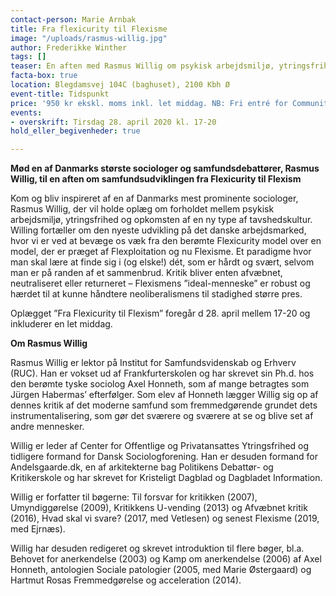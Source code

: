 ```yaml
---
contact-person: Marie Arnbak
title: Fra flexicurity til Flexisme
image: "/uploads/rasmus-willig.jpg"
author: Frederikke Winther
tags: []
teaser: En aften med Rasmus Willig om psykisk arbejdsmiljø, ytringsfrihed og tavshedskultur
facta-box: true
location: Blegdamsvej 104C (baghuset), 2100 Kbh Ø
event-title: Tidspunkt
price: '950 kr ekskl. moms inkl. let middag. NB: Fri entré for Community-medlemmer'
events:
- overskrift: Tirsdag 28. april 2020 kl. 17-20
hold_eller_begivenheder: true

---
```

**Mød en af Danmarks største sociologer og samfundsdebattører, Rasmus Willig, til en aften om samfundsudviklingen fra Flexicurity til Flexism**

Kom og bliv inspireret af en af Danmarks mest prominente sociologer, Rasmus Willig, der vil holde oplæg om forholdet mellem psykisk arbejdsmiljø, ytringsfrihed og opkomsten af en ny type af tavshedskultur. Willing fortæller om den nyeste udvikling på det danske arbejdsmarked, hvor vi er ved at bevæge os væk fra den berømte Flexicurity model over en model, der er præget af Flexploitation og nu Flexisme. Et paradigme hvor man skal lære at finde sig i (og elske!) dét, som er hårdt og svært, selvom man er på randen af et sammenbrud. Kritik bliver enten afvæbnet, neutraliseret eller returneret – Flexismens ”ideal-menneske” er robust og hærdet til at kunne håndtere neoliberalismens til stadighed større pres.

Oplægget ”Fra Flexicurity til Flexism” foregår d 28. april mellem 17-20 og inkluderer en let middag.

**Om Rasmus Willig**

Rasmus Willig er lektor på Institut for Samfundsvidenskab og Erhverv (RUC). Han er vokset ud af Frankfurterskolen og har skrevet sin Ph.d. hos den berømte tyske sociolog Axel Honneth, som af mange betragtes som Jürgen Habermas’ efterfølger. Som elev af Honneth lægger Willig sig op af dennes kritik af det moderne samfund som fremmedgørende grundet dets instrumentalisering, som gør det sværere og sværere at se og blive set af andre mennesker.

Willig er leder af Center for Offentlige og Privatansattes Ytringsfrihed og tidligere formand for Dansk Sociologforening. Han er desuden formand for Andelsgaarde.dk, en af arkitekterne bag Politikens Debattør- og Kritikerskole og har skrevet for Kristeligt Dagblad og Dagbladet Information.

Willig er forfatter til bøgerne: Til forsvar for kritikken (2007), Umyndiggørelse (2009), Kritikkens U-vending (2013) og Afvæbnet kritik (2016), Hvad skal vi svare? (2017, med Vetlesen) og senest Flexisme (2019, med Ejrnæs).

Willig har desuden redigeret og skrevet introduktion til flere bøger, bl.a. Behovet for anerkendelse (2003) og Kamp om anerkendelse (2006) af Axel Honneth, antologien Sociale patologier (2005, med Marie Østergaard) og Hartmut Rosas Fremmedgørelse og acceleration (2014).